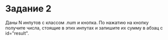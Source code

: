 # Задание 2
Даны N инпутов с классом .num и кнопка. По нажатию на кнопку получите числа,
стоящие в этих инпутах и запишите их сумму в абзац с id="result".